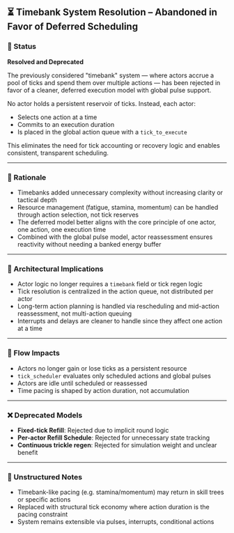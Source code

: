 ## ⏳ Timebank System Resolution – Abandoned in Favor of Deferred Scheduling

### 🧾 Status
**Resolved and Deprecated**

The previously considered "timebank" system — where actors accrue a pool of ticks and spend them over multiple actions — has been rejected in favor of a cleaner, deferred execution model with global pulse support.

No actor holds a persistent reservoir of ticks. Instead, each actor:
- Selects one action at a time
- Commits to an execution duration
- Is placed in the global action queue with a `tick_to_execute`

This eliminates the need for tick accounting or recovery logic and enables consistent, transparent scheduling.

---

### 🧠 Rationale

- Timebanks added unnecessary complexity without increasing clarity or tactical depth
- Resource management (fatigue, stamina, momentum) can be handled through action selection, not tick reserves
- The deferred model better aligns with the core principle of one actor, one action, one execution time
- Combined with the global pulse model, actor reassessment ensures reactivity without needing a banked energy buffer

---

### 🧱 Architectural Implications

- Actor logic no longer requires a `timebank` field or tick regen logic
- Tick resolution is centralized in the action queue, not distributed per actor
- Long-term action planning is handled via rescheduling and mid-action reassessment, not multi-action queuing
- Interrupts and delays are cleaner to handle since they affect one action at a time

---

### 🔄 Flow Impacts

- Actors no longer gain or lose ticks as a persistent resource
- `tick_scheduler` evaluates only scheduled actions and global pulses
- Actors are idle until scheduled or reassessed
- Time pacing is shaped by action duration, not accumulation

---

### ❌ Deprecated Models

- **Fixed-tick Refill**: Rejected due to implicit round logic
- **Per-actor Refill Schedule**: Rejected for unnecessary state tracking
- **Continuous trickle regen**: Rejected for simulation weight and unclear benefit

---

### 📝 Unstructured Notes

- Timebank-like pacing (e.g. stamina/momentum) may return in skill trees or specific actions
- Replaced with structural tick economy where action duration is the pacing constraint
- System remains extensible via pulses, interrupts, conditional actions


